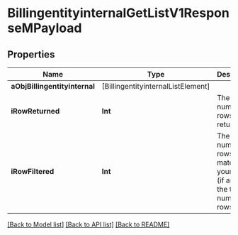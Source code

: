 # BillingentityinternalGetListV1ResponseMPayload

## Properties
Name | Type | Description | Notes
------------ | ------------- | ------------- | -------------
**aObjBillingentityinternal** | [BillingentityinternalListElement] |  | 
**iRowReturned** | **Int** | The number of rows returned | 
**iRowFiltered** | **Int** | The number of rows matching your filters (if any) or the total number of rows | 

[[Back to Model list]](../README.md#documentation-for-models) [[Back to API list]](../README.md#documentation-for-api-endpoints) [[Back to README]](../README.md)



